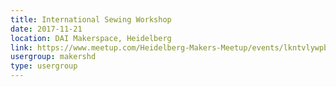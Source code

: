 ```yaml
---
title: International Sewing Workshop
date: 2017-11-21
location: DAI Makerspace, Heidelberg
link: https://www.meetup.com/Heidelberg-Makers-Meetup/events/lkntvlywpbcc/
usergroup: makershd
type: usergroup
---
```

